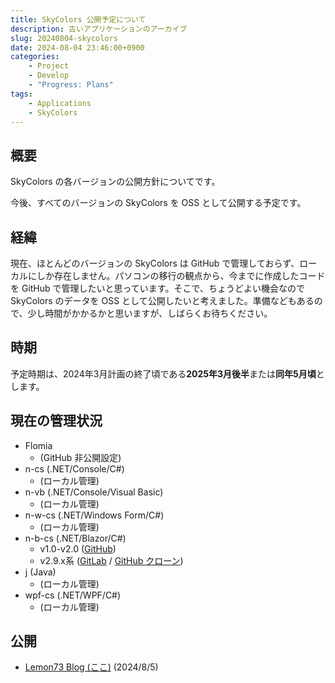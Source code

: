 ```yaml
---
title: SkyColors 公開予定について
description: 古いアプリケーションのアーカイブ
slug: 20240804-skycolors
date: 2024-08-04 23:46:00+0900
categories:
    - Project
    - Develop
    - "Progress: Plans"
tags:
    - Applications
    - SkyColors
---
```


## 概要
SkyColors の各バージョンの公開方針についてです。

今後、すべてのバージョンの SkyColors を OSS として公開する予定です。

## 経緯
現在、ほとんどのバージョンの SkyColors は GitHub で管理しておらず、ローカルにしか存在しません。パソコンの移行の観点から、今までに作成したコードを GitHub で管理したいと思っています。そこで、ちょうどよい機会なので SkyColors のデータを OSS として公開したいと考えました。準備などもあるので、少し時間がかかるかと思いますが、しばらくお待ちください。

## 時期
予定時期は、2024年3月計画の終了頃である**2025年3月後半**または**同年5月頃**とします。

## 現在の管理状況
- Flomia
  - (GitHub 非公開設定)
- n-cs (.NET/Console/C#)
  - (ローカル管理)
- n-vb (.NET/Console/Visual Basic)
  - (ローカル管理)
- n-w-cs (.NET/Windows Form/C#)
  - (ローカル管理)
- n-b-cs (.NET/Blazor/C#)
  - v1.0-v2.0 ([GitHub](https://github.com/Lemon73-Computing/SkyColors_n-b-cs))
  - v2.9.x系 ([GitLab](https://gitlab.com/lemon73/skycolors/) / [GitHub クローン](https://github.com/Lemon73-Computing/skycolors))
- j (Java)
  - (ローカル管理)
- wpf-cs (.NET/WPF/C#)
  - (ローカル管理)

## 公開
- [Lemon73 Blog (ここ)](./) (2024/8/5)
